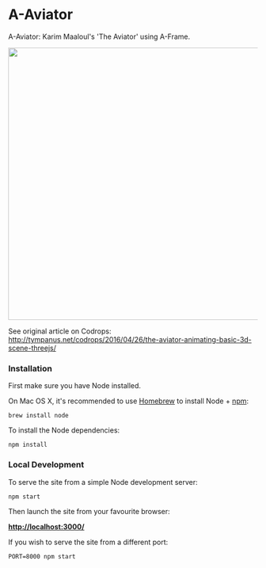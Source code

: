 # A-Aviator
A-Aviator: Karim Maaloul's 'The Aviator' using A-Frame.

<img src="http://rlamana.es/img/a-aviator.png" width="550"/>

See original article on Codrops: http://tympanus.net/codrops/2016/04/26/the-aviator-animating-basic-3d-scene-threejs/

### Installation

First make sure you have Node installed.

On Mac OS X, it's recommended to use [Homebrew](http://brew.sh/) to install Node + [npm](https://www.npmjs.com):

    brew install node

To install the Node dependencies:

    npm install


### Local Development

To serve the site from a simple Node development server:

    npm start

Then launch the site from your favourite browser:

[__http://localhost:3000/__](http://localhost:3000/)

If you wish to serve the site from a different port:

    PORT=8000 npm start

